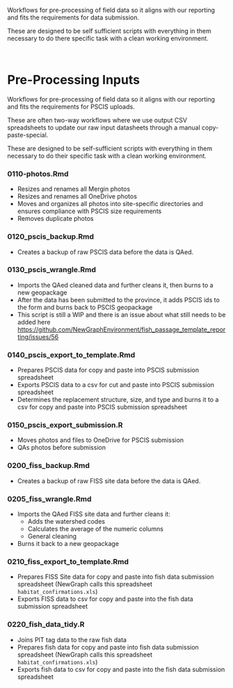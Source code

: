 Workflows for pre-processing of field data so it aligns with our reporting and fits the requirements for data submission.

These are designed to be self sufficient scripts with everything in them necessary to do there specific task with a clean working environment.

<br>

# Pre-Processing Inputs

Workflows for pre-processing of field data so it aligns with our reporting and fits the requirements for PSCIS uploads.

These are often two-way workflows where we use output CSV spreadsheets to update our raw input datasheets through a manual copy-paste-special. 

These are designed to be self-sufficient scripts with everything in them necessary to do their specific task with a clean working environment.


### 0110-photos.Rmd

- Resizes and renames all Mergin photos
- Resizes and renames all OneDrive photos
- Moves and organizes all photos into site-specific directories and ensures compliance with PSCIS size requirements
- Removes duplicate photos

### 0120_pscis_backup.Rmd

- Creates a backup of raw PSCIS data before the data is QAed. 

### 0130_pscis_wrangle.Rmd

- Imports the QAed cleaned data and further cleans it, then burns to a new geopackage
- After the data has been submitted to the province, it adds PSCIS ids to the form and burns back to PSCIS geopackage
- This script is still a WIP and there is an issue about what still needs to be added here https://github.com/NewGraphEnvironment/fish_passage_template_reporting/issues/56 

### 0140_pscis_export_to_template.Rmd

- Prepares PSCIS data for copy and paste into PSCIS submission spreadsheet
- Exports PSCIS data to a csv for cut and paste into PSCIS submission spreadsheet
- Determines the replacement structure, size, and type and burns it to a csv for copy and paste into PSCIS submission spreadsheet


### 0150_pscis_export_submission.R

- Moves photos and files to OneDrive for PSCIS submission
- QAs photos before submission

### 0200_fiss_backup.Rmd

- Creates a backup of raw FISS site data before the data is QAed. 

### 0205_fiss_wrangle.Rmd

- Imports the QAed FISS site data and further cleans it:
    - Adds the watershed codes
    - Calculates the average of the numeric columns
    - General cleaning
- Burns it back to a new geopackage

### 0210_fiss_export_to_template.Rmd

- Prepares FISS Site data for copy and paste into fish data submission spreadsheet (NewGraph calls this spreadsheet `habitat_confirmations.xls`)
- Exports FISS data to csv for copy and paste into the fish data submission spreadsheet 

### 0220_fish_data_tidy.R

- Joins PIT tag data to the raw fish data
- Prepares fish data for copy and paste into fish data submission spreadsheet (NewGraph calls this spreadsheet `habitat_confirmations.xls`)
- Exports fish data to csv for copy and paste into the fish data submission spreadsheet


